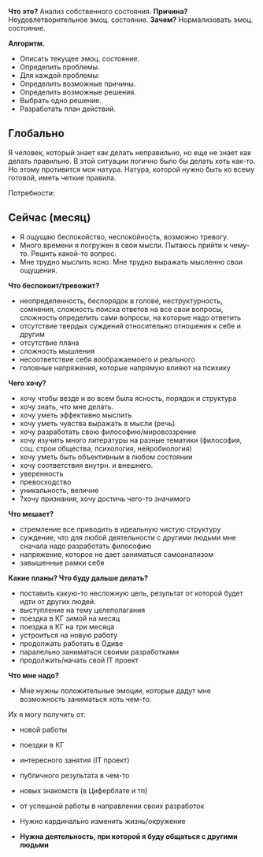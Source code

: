 **Что это?**
Анализ собственного состояния.
**Причина?**
Неудовлетворительное эмоц. состояние.
**Зачем?**
Нормализовать эмоц. состояние.

**Алгоритм.**
- Описать текущее эмоц. состояние.
- Определить проблемы.
- Для каждой проблемы:
 - Определить возможные причины.
 - Определить возможные решения.
 - Выбрать одно решение.
 - Разработать план действий.

## Глобально

Я человек, который знает как делать неправильно, но еще не знает как делать правильно. В этой ситуации логично было бы делать хоть как-то. Но этому противится моя натура. Натура, которой нужно быть ко всему готовой, иметь четкие правила.

Потребности:



## Сейчас (месяц)

- Я ощущаю беспокойство, неспокойность, возможно тревогу. 
- Много времени я погружен в свои мысли. Пытаюсь прийти к чему-то. Решить какой-то вопрос. 
- Мне трудно мыслить ясно. Мне трудно выражать мысленно свои ощущения.

**Что беспокоит/тревожит?**
- неопределенность, беспорядок в голове, неструктурность, сомнения, сложность поиска ответов на все свои вопросы, сложность определить сами вопросы, на которые надо ответить
 - отсутствие твердых суждений относительно отношения к себе и другим
 - отсутствие плана
- сложность мышления
- несоответствие себя воображаемоего и реального
- головные напряжения, которые напрямую влияют на психику



**Чего хочу?**
- хочу чтобы везде и во всем была ясность, порядок и структура
 - хочу знать, что мне делать.
- хочу уметь эффективно мыслить
- хочу уметь чувства выражать в мысли (речь)
- хочу разработать свою философию/мировоззрение
- хочу изучить много литературы на разные тематики (философия, соц. строи общества, психология, нейробиология)
- хочу уметь быть объективным в любом состоянии
- хочу соответствия внутрн. и внешнего.
 - уверенность
 - превосходство
 - уникальность, величие
 - ?хочу признания, хочу достичь чего-то значимого


**Что мешает?**
- стремление все приводить в идеальную чистую структуру
- суждение, что для любой деятельности с другими людьми мне сначала надо разработать философию 
- напряжение, которое не дает заниматься самоанализом
- завышенные рамки себя


**Какие планы? Что буду дальше делать?**
- поставить какую-то несложную цель, результат от которой будет идти от других людей.
 - выступление на тему целеполагания
- поездка в КГ зимой на месяц
- поездка в КГ на три месяца
- устроиться на новую работу
- продолжать работать в Одиве
 - паралельно заниматься своими разработками
 - продолжить/начать свой IT проект


**Что мне надо?**
- Мне нужны положительные эмоции, которые дадут мне возможность заниматься хоть чем-то.

Их я могу получить от:
- новой работы
- поездки в КГ
- интересного занятия (IT проект)
- публичного результата в чем-то
- новых знакомств (в Циферблате и тп)
- от успешной работы в направлении своих разработок

- Нужно кардинально изменить жизнь/окружение
- **Нужна деятельность, при которой я буду общаться с другими людьми**